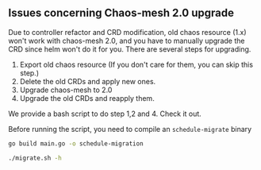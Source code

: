 ## Issues concerning Chaos-mesh 2.0 upgrade
Due to controller refactor and CRD modification, old chaos resource (1.x) won't work with chaos-mesh 2.0, and you have to manually upgrade the CRD since helm won't do it for you. There are several steps for upgrading.

1. Export old chaos resource (If you don't care for them, you can skip this step.)
2. Delete the old CRDs and apply new ones.
3. Upgrade chaos-mesh to 2.0
4. Upgrade the old CRDs and reapply them.

We provide a bash script to do step 1,2 and 4. Check it out.

Before running the script, you need to compile an `schedule-migrate` binary

```bash
go build main.go -o schedule-migration
```

``` bash
./migrate.sh -h
```
